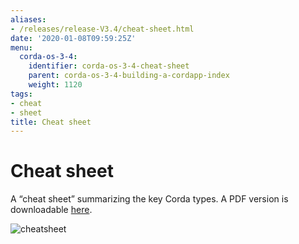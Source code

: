 ```yaml
---
aliases:
- /releases/release-V3.4/cheat-sheet.html
date: '2020-01-08T09:59:25Z'
menu:
  corda-os-3-4:
    identifier: corda-os-3-4-cheat-sheet
    parent: corda-os-3-4-building-a-cordapp-index
    weight: 1120
tags:
- cheat
- sheet
title: Cheat sheet
---
```



# Cheat sheet

A “cheat sheet” summarizing the key Corda types. A PDF version is downloadable [here](/en/pdf/corda-cheat-sheet.pdf).

![cheatsheet](/en/images/cheatsheet.jpg "cheatsheet")

